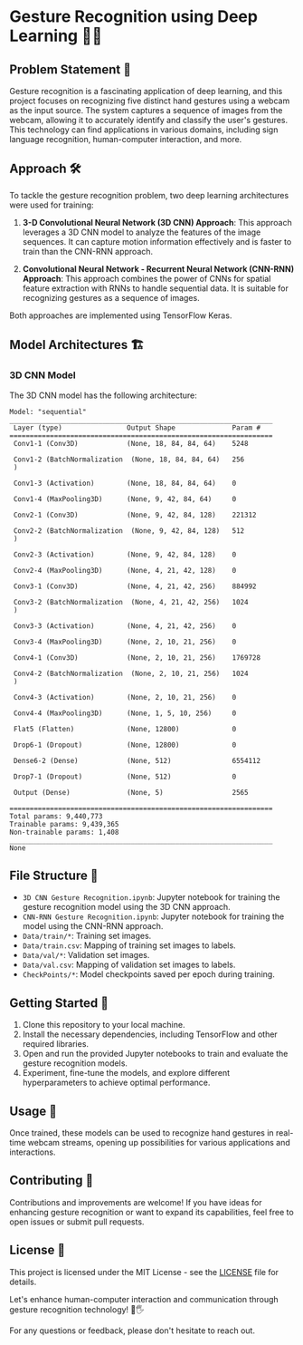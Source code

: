 # Gesture Recognition using Deep Learning 👋🤖

## Problem Statement 📜

Gesture recognition is a fascinating application of deep learning, and this project focuses on recognizing five distinct hand gestures using a webcam as the input source. The system captures a sequence of images from the webcam, allowing it to accurately identify and classify the user's gestures. This technology can find applications in various domains, including sign language recognition, human-computer interaction, and more.

## Approach 🛠️

To tackle the gesture recognition problem, two deep learning architectures were used for training:

1. **3-D Convolutional Neural Network (3D CNN) Approach**: This approach leverages a 3D CNN model to analyze the features of the image sequences. It can capture motion information effectively and is faster to train than the CNN-RNN approach.

2. **Convolutional Neural Network - Recurrent Neural Network (CNN-RNN) Approach**: This approach combines the power of CNNs for spatial feature extraction with RNNs to handle sequential data. It is suitable for recognizing gestures as a sequence of images.

Both approaches are implemented using TensorFlow Keras.

## Model Architectures 🏗️

### 3D CNN Model

The 3D CNN model has the following architecture:

```
Model: "sequential"
_________________________________________________________________
 Layer (type)                Output Shape              Param #   
=================================================================
 Conv1-1 (Conv3D)            (None, 18, 84, 84, 64)    5248      
                                                                 
 Conv1-2 (BatchNormalization  (None, 18, 84, 84, 64)   256       
 )                                                               
                                                                 
 Conv1-3 (Activation)        (None, 18, 84, 84, 64)    0         
                                                                 
 Conv1-4 (MaxPooling3D)      (None, 9, 42, 84, 64)     0         
                                                                 
 Conv2-1 (Conv3D)            (None, 9, 42, 84, 128)    221312    
                                                                 
 Conv2-2 (BatchNormalization  (None, 9, 42, 84, 128)   512       
 )                                                               
                                                                 
 Conv2-3 (Activation)        (None, 9, 42, 84, 128)    0         
                                                                 
 Conv2-4 (MaxPooling3D)      (None, 4, 21, 42, 128)    0         
                                                                 
 Conv3-1 (Conv3D)            (None, 4, 21, 42, 256)    884992    
                                                                 
 Conv3-2 (BatchNormalization  (None, 4, 21, 42, 256)   1024      
 )                                                               
                                                                 
 Conv3-3 (Activation)        (None, 4, 21, 42, 256)    0         
                                                                 
 Conv3-4 (MaxPooling3D)      (None, 2, 10, 21, 256)    0         
                                                                 
 Conv4-1 (Conv3D)            (None, 2, 10, 21, 256)    1769728   
                                                                 
 Conv4-2 (BatchNormalization  (None, 2, 10, 21, 256)   1024      
 )                                                               
                                                                 
 Conv4-3 (Activation)        (None, 2, 10, 21, 256)    0         
                                                                 
 Conv4-4 (MaxPooling3D)      (None, 1, 5, 10, 256)     0         
                                                                 
 Flat5 (Flatten)             (None, 12800)             0         
                                                                 
 Drop6-1 (Dropout)           (None, 12800)             0         
                                                                 
 Dense6-2 (Dense)            (None, 512)               6554112   
                                                                 
 Drop7-1 (Dropout)           (None, 512)               0         
                                                                 
 Output (Dense)              (None, 5)                 2565      
                                                                 
=================================================================
Total params: 9,440,773
Trainable params: 9,439,365
Non-trainable params: 1,408
_________________________________________________________________
None
```


## File Structure 📂

- `3D CNN Gesture Recognition.ipynb`: Jupyter notebook for training the gesture recognition model using the 3D CNN approach.
- `CNN-RNN Gesture Recognition.ipynb`: Jupyter notebook for training the model using the CNN-RNN approach.
- `Data/train/*`: Training set images.
- `Data/train.csv`: Mapping of training set images to labels.
- `Data/val/*`: Validation set images.
- `Data/val.csv`: Mapping of validation set images to labels.
- `CheckPoints/*`: Model checkpoints saved per epoch during training.

## Getting Started 🚀

1. Clone this repository to your local machine.
2. Install the necessary dependencies, including TensorFlow and other required libraries.
3. Open and run the provided Jupyter notebooks to train and evaluate the gesture recognition models.
4. Experiment, fine-tune the models, and explore different hyperparameters to achieve optimal performance.

## Usage 🤖

Once trained, these models can be used to recognize hand gestures in real-time webcam streams, opening up possibilities for various applications and interactions.

## Contributing 🤝

Contributions and improvements are welcome! If you have ideas for enhancing gesture recognition or want to expand its capabilities, feel free to open issues or submit pull requests.

## License 📄

This project is licensed under the MIT License - see the [LICENSE](LICENSE) file for details.

Let's enhance human-computer interaction and communication through gesture recognition technology! 🌟🖐️

For any questions or feedback, please don't hesitate to reach out.
